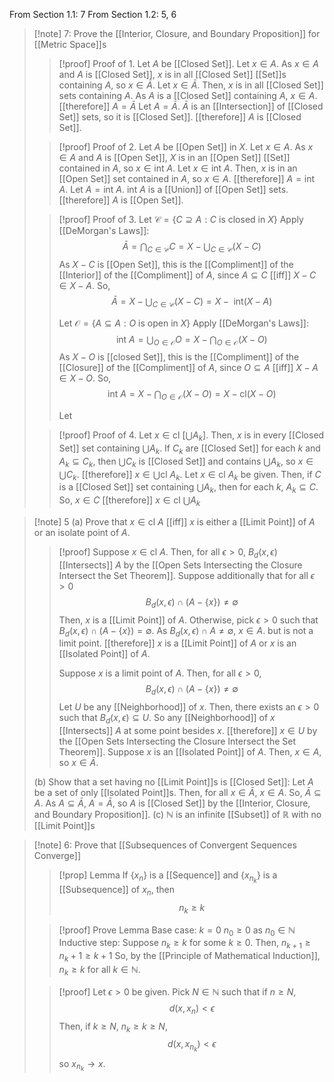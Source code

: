 From Section 1.1: 7
From Section 1.2: 5, 6

>[!note] 7: Prove the [[Interior, Closure, and Boundary Proposition]] for [[Metric Space]]s
>>[!proof] Proof of 1.
>>Let $A$ be [[Closed Set]]. Let $x\in A$. As $x\in A$ and $A$ is [[Closed Set]], $x$ is in all [[Closed Set]] [[Set]]s containing $A$, so $x\in\bar{A}$. Let $x\in\bar{A}$. Then, $x$ is in all [[Closed Set]] sets containing $A$. As $A$ is a [[Closed Set]] containing $A$, $x\in A$. [[therefore]] $A=\bar{A}$
>>Let $A=\bar{A}$. $\bar{A}$ is an [[Intersection]] of [[Closed Set]] sets, so it is [[Closed Set]]. [[therefore]] $A$ is [[Closed Set]].
>
>>[!proof] Proof of 2.
>>Let $A$ be [[Open Set]] in $X$. Let $x\in A$. As $x\in A$ and $A$ is [[Open Set]], $X$ is in an [[Open Set]] [[Set]] contained in $A$, so $x\in \text{int } A$. Let $x\in \text{int }A$. Then, $x$ is in an [[Open Set]] set contained in $A$, so $x\in A$. [[therefore]] $A=\text{int }A$.
>>Let $A=\text{int }A$. $\text{int }A$ is a [[Union]] of [[Open Set]] sets. [[therefore]] $A$ is [[Open Set]].
>
>>[!proof] Proof of 3.
>>Let $\mathcal{C}=\{C\supseteq A:C\text{ is closed in }X\}$
>>Apply [[DeMorgan's Laws]]:
>>$$\bar{A}=\bigcap_{C\in \mathcal{C}}C=X-\bigcup_{C\in \mathcal{C}}(X-C)$$
>>As $X-C$ is [[Open Set]], this is the [[Compliment]] of the [[Interior]] of the [[Compliment]] of $A$, since $A\subseteq C$ [[iff]] $X-C\in X-A$. So,
>>$$\bar{A}=X-\bigcup_{C\in \mathcal{C}}(X-C)=X-\text{ int}(X-A)$$
>>
>>Let $\mathcal{O}=\{A\subseteq A:O\text{ is open in }X\}$
>>Apply [[DeMorgan's Laws]]:
>>$$\text{int }A=\bigcup_{O\in \mathcal{O}}O=X-\bigcap_{O\in \mathcal{O}}(X-O)$$
>>As $X-O$ is [[closed Set]], this is the [[Compliment]] of the [[Closure]] of the [[Compliment]] of $A$, since $O\subseteq A$ [[iff]] $X-A\in X-O$. So,
>>$$\text{int }A=X-\bigcap_{O\in \mathcal{O}}(X-O)=X-\text{cl}(X-O)$$
>>
>>Let 
>
>>[!proof] Proof of 4.
>>Let $x\in \text{cl }[\bigcup A_{k}]$. Then, $x$ is in every [[Closed Set]] set containing $\bigcup A_{k}$. If $C_{k}$ are [[Closed Set]] for each $k$ and $A_{k}\subseteq C_{k}$, then $\bigcup C_{k}$ is [[Closed Set]] and contains $\bigcup A_{k}$, so $x\in\bigcup C_{k}$.
>>[[therefore]] $x\in\bigcup \text{cl }A_{k}$. 
>>Let $x\in \text{cl }A_{k}$ be given. Then, if $C$ is a [[Closed Set]] set containing $\bigcup A_k$, then for each $k$, $A_{k}\subseteq C$. So, $x\in C$
>>[[therefore]] $x\in \text{cl }\bigcup A_k$

>[!note] 5
>(a) Prove that $x\in \text{cl }A$ [[iff]] $x$ is either a [[Limit Point]] of $A$ or an isolate point of $A$.
>>[!proof]
>>Suppose $x\in \text{cl }A$. Then, for all $\epsilon>0$, $B_{d}(x,\epsilon)$ [[Intersects]] $A$ by the [[Open Sets Intersecting the Closure Intersect the Set Theorem]]. Suppose additionally that for all $\epsilon>0$
>>$$B_{d}(x,\epsilon)\cap (A-\{x\})≠\emptyset$$
>>Then, $x$ is a [[Limit Point]] of $A$. Otherwise, pick $\epsilon>0$ such that $B_{d}(x,\epsilon)\cap(A-\{x\})=\emptyset$. As $B_{d}(x,\epsilon)\cap A≠\emptyset$, $x\in A$. but is not a limit point. 
>>[[therefore]] $x$ is a [[Limit Point]] of $A$ or $x$ is an [[Isolated Point]] of $A$.
>>
>>Suppose $x$ is a limit point of $A$. Then, for all $\epsilon>0$, 
>>$$B_{d}(x,\epsilon)\cap (A-\{x\})\ne\emptyset$$
>>Let $U$ be any [[Neighborhood]] of $x$. Then, there exists an $\epsilon>0$ such that $B_{d}(x,\epsilon)\subseteq U$. So any [[Neighborhood]] of $x$ [[Intersects]] $A$ at some point besides $x$. [[therefore]] $x\in U$ by the [[Open Sets Intersecting the Closure Intersect the Set Theorem]].
>>Suppose $x$ is an [[Isolated Point]] of $A$. Then, $x\in A$, so $x\in\bar{A}$.
>
>
>(b) Show that a set having no [[Limit Point]]s is [[Closed Set]]:
>Let $A$ be a set of only [[Isolated Point]]s. Then, for all $x\in \bar{A}$, $x\in A$. So, $\bar{A}\subseteq A$. As $A\subseteq \bar{A}$, $A=\bar{A}$, so $A$ is [[Closed Set]] by the [[Interior, Closure, and Boundary Proposition]].
>(c) $\mathbb{N}$ is an infinite [[Subset]] of $\mathbb{R}$ with no [[Limit Point]]s

>[!note] 6: Prove that [[Subsequences of Convergent Sequences Converge]]
>>[!prop] Lemma
>>If $\{x_{n}\}$ is a [[Sequence]] and $\{x_{n_{k}}\}$ is a [[Subsequence]] of $x_n$, then $$n_{k}≥k$$
>
>>[!proof] Prove Lemma
>Base case: $k=0$
>$n_0≥0$ as $n_{0}\in \mathbb{N}$
>Inductive step: 
>Suppose $n_{k}≥k$ for some $k≥0$. Then, $n_{k+1}≥n_{k}+1≥k+1$
>So, by the [[Principle of Mathematical Induction]], $n_{k}≥k$ for all $k\in \mathbb{N}$.
> 
>>[!proof]
>Let $\epsilon>0$ be given. Pick $N\in \mathbb{N}$ such that if $n≥N$, 
>$$d(x,x_{n})<\epsilon$$
>Then, if $k≥N$, $n_{k}≥k≥N$, 
>$$d(x,x_{n_{k}})<\epsilon$$
>so $x_{n_{k}}\rightarrow x$.
